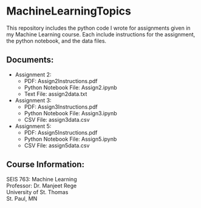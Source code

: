 # MachineLearningTopics
This repository includes the python code I wrote for assignments given in my Machine Learning course. Each include instructions for the assignment, the python notebook, and the data files.
<br>
## Documents:
* Assignment 2:
   - PDF: Assign2Instructions.pdf 
   - Python Notebook File: Assign2.ipynb
   - Text File: assign2data.txt
* Assignment 3: 
   - PDF: Assign3Instructions.pdf
   - Python Notebook File: Assign3.ipynb
   - CSV File: assign3data.csv
* Assignment 5:
   - PDF: Assign5Instructions.pdf
   - Python Notebook File: Assign5.ipynb
   - CSV File: assign5data.csv
## Course Information:
SEIS 763: Machine Learning
<br>
Professor: Dr. Manjeet Rege
<br>
University of St. Thomas
<br>
St. Paul, MN
